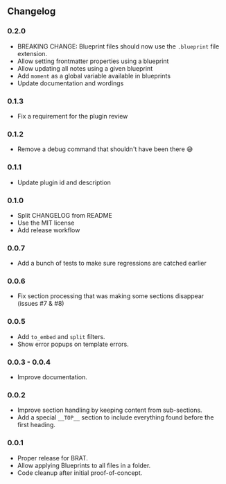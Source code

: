 ## Changelog

### 0.2.0

- BREAKING CHANGE: Blueprint files should now use the `.blueprint` file extension.
- Allow setting frontmatter properties using a blueprint
- Allow updating all notes using a given blueprint
- Add `moment` as a global variable available in blueprints
- Update documentation and wordings

### 0.1.3

- Fix a requirement for the plugin review

### 0.1.2

- Remove a debug command that shouldn't have been there 😅

### 0.1.1

- Update plugin id and description

### 0.1.0

- Split CHANGELOG from README
- Use the MIT license
- Add release workflow

### 0.0.7

- Add a bunch of tests to make sure regressions are catched earlier

### 0.0.6

- Fix section processing that was making some sections disappear (issues #7 & #8)

### 0.0.5

- Add `to_embed` and `split` filters.
- Show error popups on template errors.

### 0.0.3 - 0.0.4

- Improve documentation.

### 0.0.2

- Improve section handling by keeping content from sub-sections.
- Add a special `__TOP__` section to include everything found before the first heading.

### 0.0.1

- Proper release for BRAT.
- Allow applying Blueprints to all files in a folder.
- Code cleanup after initial proof-of-concept.


